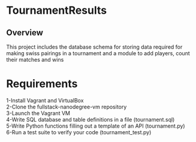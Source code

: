 # TournamentResults
Overview
--------
This project includes the database schema for storing data required for making swiss pairings in a tournament and a module to add 
players, count their matches and wins

# Requirements

1-Install Vagrant and VirtualBox<br>
2-Clone the fullstack-nanodegree-vm repository<br>
3-Launch the Vagrant VM<br>
4-Write SQL database and table definitions in a file (tournament.sql)<br>
5-Write Python functions filling out a template of an API (tournament.py)<br>
6-Run a test suite to verify your code (tournament_test.py)
